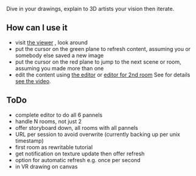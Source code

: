 Dive in your drawings, explain to 3D artists your vision then iterate.

## How can I use it
- visit [the viewer](http://vatelier.net/MyDemo/Storyboard/) , look around
- put the cursor on the green plane to refresh content, assuming you or somebody else saved a new image
- put the cursor on the red plane to jump to the next scene or room, assuming you made more than one
- edit the content using [the editor](http://vatelier.net/MyDemo/Storyboard/Editor/) or [editor for 2nd room](http://vatelier.net/MyDemo/Storyboard/EditorRoom2/)
See for details [see the video](https://www.youtube.com/watch?v=KNr7xdc69fU).

## ToDo
- complete editor to do all 6 pannels
- handle N rooms, not just 2
- offer storyboard down, all rooms with all pannels
- URL per session to avoid overwrite (currently backing up per unix timestamp)
- first room as rewritable tutorial
- get notification on texture update then offer refresh
- option for automatic refresh e.g. once per second
- in VR drawing on canvas

